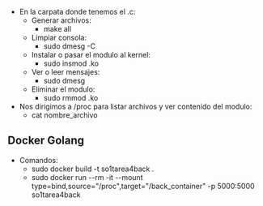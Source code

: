 
* En la carpata donde tenemos el .c:
    * Generar archivos:
        * make all
    * Limpiar consola:
        * sudo dmesg -C
    * Instalar o pasar el modulo al kernel:
        * sudo insmod .ko
    * Ver o leer mensajes:
        * sudo dmesg
    * Eliminar el modulo:
        * sudo rmmod .ko
* Nos dirigimos a /proc para listar archivos y ver contenido del modulo:
    * cat nombre_archivo

## Docker Golang

* Comandos:
  * sudo docker build -t so1tarea4back .
  * sudo docker run --rm -it --mount type=bind,source="/proc",target="/back_container" -p 5000:5000 so1tarea4back
